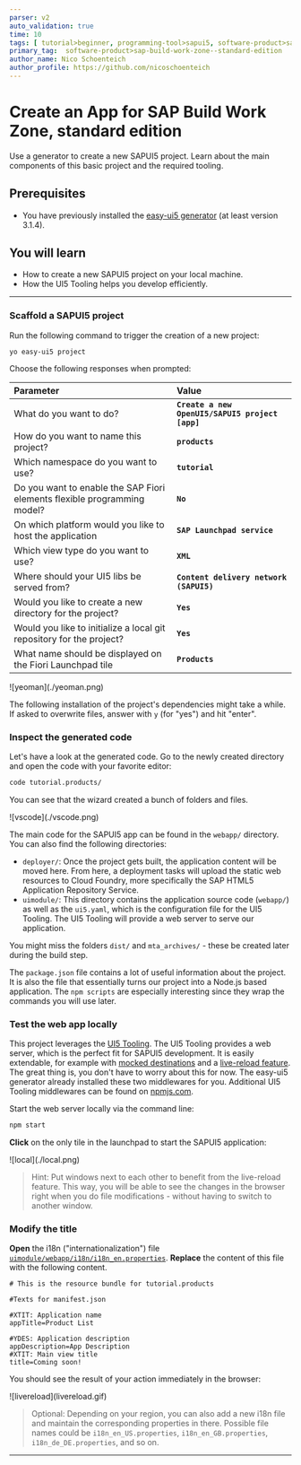 ```yaml
---
parser: v2
auto_validation: true
time: 10
tags: [ tutorial>beginner, programming-tool>sapui5, software-product>sap-fiori, topic>user-interface, programming-tool>html5, topic>cloud, tutorial>free-tier]
primary_tag:  software-product>sap-build-work-zone--standard-edition
author_name: Nico Schoenteich
author_profile: https://github.com/nicoschoenteich
---
```


# Create an App for SAP Build Work Zone, standard edition
<!-- description --> Use a generator to create a new SAPUI5 project. Learn about the main components of this basic project and the required tooling.

## Prerequisites
 - You have previously installed the [easy-ui5 generator](cp-cf-sapui5-local-setup) (at least version 3.1.4).

## You will learn
  - How to create a new SAPUI5 project on your local machine.
  - How the UI5 Tooling helps you develop efficiently.


---


### Scaffold a SAPUI5 project

Run the following command to trigger the creation of a new project:

```Terminal
yo easy-ui5 project
```

Choose the following responses when prompted:

|  Parameter     | Value
|  :------------- | :-------------
|  What do you want to do?          | **`Create a new OpenUI5/SAPUI5 project [app]`**
|  How do you want to name this project?          | **`products`**
|  Which namespace do you want to use?    | **`tutorial`**
|  Do you want to enable the SAP Fiori elements flexible programming model?    | **`No`**
|  On which platform would you like to host the application | **`SAP Launchpad service`**
|  Which view type do you want to use? | **`XML`**
|  Where should your UI5 libs be served from?            | **`Content delivery network (SAPUI5)`**
|  Would you like to create a new directory for the project?    | **`Yes`**
|  Would you like to initialize a local git repository for the project?    | **`Yes`**
|  What name should be displayed on the Fiori Launchpad tile| **`Products`**

  <!-- border -->![yeoman](./yeoman.png)

The following installation of the project's dependencies might take a while. If asked to overwrite files, answer with `y` (for "yes") and hit "enter".

### Inspect the generated code

Let's have a look at the generated code. Go to the newly created directory and open the code with your favorite editor:

```Bash
code tutorial.products/
```

You can see that the wizard created a bunch of folders and files.

<!-- border -->![vscode](./vscode.png)

The main code for the SAPUI5 app can be found in the `webapp/` directory. You can also find the following directories:

- `deployer/`: Once the project gets built, the application content will be moved here. From here, a deployment tasks will upload the static web resources to Cloud Foundry, more specifically the SAP HTML5 Application Repository Service.
- `uimodule/`: This directory contains the application source code (`webapp/`) as well as the `ui5.yaml`, which is the configuration file for the UI5 Tooling. The UI5 Tooling will provide a web server to serve our application.

You might miss the folders `dist/` and `mta_archives/` - these be created later during the build step.

The `package.json` file contains a lot of useful information about the project. It is also the file that essentially turns our project into a Node.js based application. The `npm scripts` are especially interesting since they wrap the commands you will use later.

### Test the web app locally

This project leverages the [UI5 Tooling](https://github.com/SAP/ui5-tooling). The UI5 Tooling provides a web server, which is the perfect fit for SAPUI5 development. It is easily extendable, for example with [mocked destinations](https://www.npmjs.com/package/ui5-middleware-cfdestination) and a [live-reload feature](https://www.npmjs.com/package/ui5-middleware-livereload). The great thing is, you don't have to worry about this for now. The easy-ui5 generator already installed these two middlewares for you. Additional UI5 Tooling middlewares can be found on [npmjs.com](https://www.npmjs.com/search?q=ui5-middleware).

Start the web server locally via the command line:

```Bash
npm start
```

**Click** on the only tile in the launchpad to start the SAPUI5 application:

<!-- border -->![local](./local.png)


> Hint: Put windows next to each other to benefit from the live-reload feature. This way, you will be able to see the changes in the browser right when you do file modifications - without having to switch to another window.

### Modify the title

**Open** the i18n ("internationalization") file [`uimodule/webapp/i18n/i18n_en.properties`](https://sapui5.hana.ondemand.com/#/topic/91f217c46f4d1014b6dd926db0e91070). **Replace** the content of this file with the following content.
```TEXT [6,9,11]
# This is the resource bundle for tutorial.products

#Texts for manifest.json

#XTIT: Application name
appTitle=Product List

#YDES: Application description
appDescription=App Description
#XTIT: Main view title
title=Coming soon!
```

You should see the result of your action immediately in the browser:

<!-- border -->![livereload](livereload.gif)

> Optional: Depending on your region, you can also add a new i18n file and maintain the corresponding properties in there. Possible file names could be `i18n_en_US.properties`, `i18n_en_GB.properties`, `i18n_de_DE.properties`, and so on.

---
